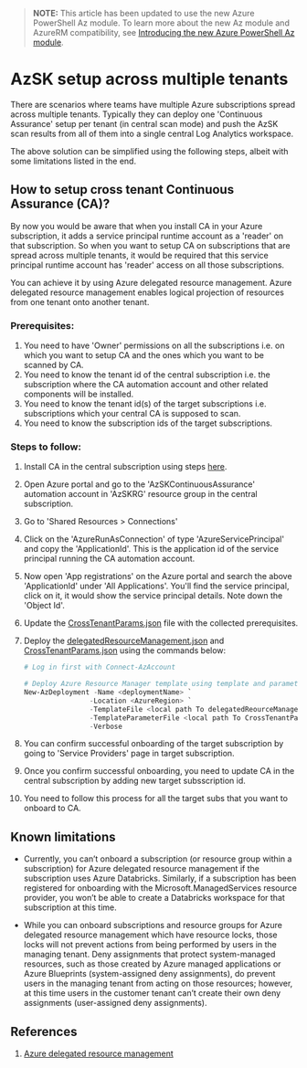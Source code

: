 
> <b>NOTE:</b>
> This article has been updated to use the new Azure PowerShell Az module. To learn more about the new Az module and AzureRM compatibility, see [Introducing the new Azure PowerShell Az module](https://docs.microsoft.com/en-us/powershell/azure/new-azureps-module-az).

# AzSK setup across multiple tenants

There are scenarios where teams have multiple Azure subscriptions spread across multiple tenants. Typically they can deploy one 'Continuous Assurance' setup per tenant (in central scan mode) and push the AzSK scan results from all of them into a single central Log Analytics workspace. 

The above solution can be simplified using the following steps, albeit with some limitations listed in the end. 

## <b>How to setup cross tenant Continuous Assurance (CA)?</b>

By now you would be aware that when you install CA in your Azure subscription, it adds a service principal runtime account as a 'reader' on that subscription. So when you want to setup CA on subscriptions that are spread across multiple tenants, it would be required that this service principal runtime account has 'reader' access on all those subscriptions.

You can achieve it by using Azure delegated resource management. 
Azure delegated resource management enables logical projection of resources from one tenant onto another tenant.

### <b>Prerequisites</b>:
1. You need to have 'Owner' permissions on all the subscriptions i.e. on which you want to setup CA and the ones which you want to be scanned by CA.
2. You need to know the tenant id of the central subscription i.e. the subscription where the CA automation account and other related components will be installed.
3. You need to know the tenant id(s) of the target subscriptions i.e. subscriptions which your central CA  is supposed to scan.
4. You need to know the subscription ids of the target subscriptions.

### <b>Steps to follow: </b>
1. Install CA in the central subscription using steps [here](https://github.com/azsk/DevOpsKit-docs/tree/master/04-Continous-Assurance#setting-up-continuous-assurance---step-by-step
).
2. Open Azure portal and go to the 'AzSKContinuousAssurance' automation account in 'AzSKRG' resource group in the central subscription.
3. Go to 'Shared Resources > Connections'
4. Click on the 'AzureRunAsConnection' of type 'AzureServicePrincipal' and copy the 'ApplicationId'. This is the application id of the service principal running the CA automation account.
5. Now open 'App registrations' on the Azure portal and search the above 'ApplicationId' under 'All Applications'. You'll find the service principal, click on it, it would show the service principal details. Note down the 'Object Id'.
6. Update the [CrossTenantParams.json](./CrossTenantParams.json) file with the collected prerequisites. 
7. Deploy the [delegatedResourceManagement.json](./delegatedResourceManagement.json) and [CrossTenantParams.json](./CrossTenantParams.json) using the commands below:

    ```PowerShell
    # Log in first with Connect-AzAccount

    # Deploy Azure Resource Manager template using template and parameter file locally
    New-AzDeployment -Name <deploymentName> `
                    -Location <AzureRegion> `
                    -TemplateFile <local path To delegatedReourceManagement.json> `
                    -TemplateParameterFile <local path To CrossTenantParams.json> `
                    -Verbose

    ```
8. You can confirm successful onboarding of the target subscription by going to 'Service Providers' page in target subscription.
9. Once you confirm successful onboarding, you need to update CA in the central subscription by adding new target subsscription id.
10. You need to follow this process for all the target subs that you want to onboard to CA.

## <b>Known limitations</b>
* Currently, you can’t onboard a subscription (or resource group within a subscription) for Azure delegated resource management if the subscription uses Azure Databricks. Similarly, if a subscription has been registered for onboarding with the Microsoft.ManagedServices resource provider, you won’t be able to create a Databricks workspace for that subscription at this time.

* While you can onboard subscriptions and resource groups for Azure delegated resource management which have resource locks, those locks will not prevent actions from being performed by users in the managing tenant. Deny assignments that protect system-managed resources, such as those created by Azure managed applications or Azure Blueprints (system-assigned deny assignments), do prevent users in the managing tenant from acting on those resources; however, at this time users in the customer tenant can’t create their own deny assignments (user-assigned deny assignments).


## <b>References</b>
1. [Azure delegated resource management](https://docs.microsoft.com/en-us/azure/lighthouse/concepts/azure-delegated-resource-management)
